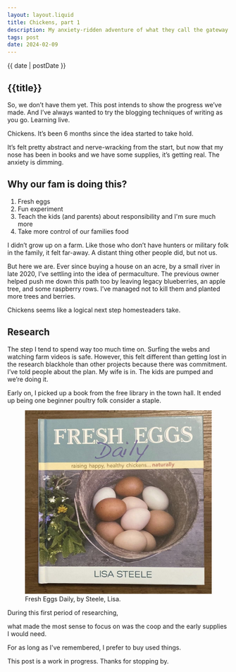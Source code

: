 ```yaml
---
layout: layout.liquid
title: Chickens, part 1
description: My anxiety-ridden adventure of what they call the gateway farm animal
tags: post
date: 2024-02-09
---
```




<section class="hero"><time class="meta-date" datetime="{{ date | postDate }}">{{ date | postDate }}</time>

# {{title}}

So, we don’t have them yet. This post intends to show the progress we’ve made. And I’ve always wanted to try the blogging techniques of writing as you go. Learning live. 


</section>

<section>
    <div class="content-inner">


Chickens. It’s been 6 months since the idea started to take hold.

It’s felt pretty abstract and nerve-wracking from the start, but now that my nose has been in books and we have some supplies, it’s getting real. The anxiety is dimming. 


## Why our fam is doing this?

1. Fresh eggs 
2. Fun experiment 
3. Teach the kids (and parents) about responsibility and I'm sure much more
4. Take more control of our families food


I didn’t grow up on a farm. Like those who don’t have hunters or military folk in the family, it felt far-away. A distant thing other people did, but not us. 

But here we are. Ever since buying a house on an acre, by a small river in late 2020, I’ve settling into the idea of permaculture. The previous owner helped push me down this path too by leaving legacy blueberries, an apple tree, and some raspberry rows. I’ve managed not to kill them and planted more trees and berries.

Chickens seems like a logical next step homesteaders take.

## Research

The step I tend to spend way too much time on. Surfing the webs and watching farm videos is safe. However, this felt different than getting lost in the research blackhole than other projects because there was commitment. I’ve told people about the plan. My wife is in. The kids are pumped and we’re doing it. 

Early on, I picked up a book from the free library in the town hall. It ended up being one beginner poultry folk consider a staple. 

<figure>
    <picture>
        <source srcset="img/fresh-eggs-daily.jpg" type="image/jpg" media="(min-width: 800px)">
        <img src="img/fresh-eggs-daily.jpg" alt="" >
    </picture>
    <figcaption>Fresh Eggs Daily, by Steele, Lisa.</figcaption>
</figure>

During this first period of researching,

what made the most sense to focus on was the coop and the early supplies I would need.

For as long as I've remembered, I prefer to buy used things.
    </div>


</section>

<section class="cta --curvy theme--dark">

This post is a work in progress. Thanks for stopping by. 

</section>